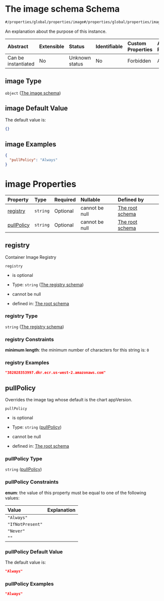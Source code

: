 # The image schema Schema

```txt
#/properties/global/properties/image#/properties/global/properties/image
```

An explanation about the purpose of this instance.

| Abstract            | Extensible | Status         | Identifiable | Custom Properties | Additional Properties | Access Restrictions | Defined In                                                        |
| :------------------ | :--------- | :------------- | :----------- | :---------------- | :-------------------- | :------------------ | :---------------------------------------------------------------- |
| Can be instantiated | No         | Unknown status | No           | Forbidden         | Allowed               | none                | [values.schema.json\*](values.schema.json "open original schema") |

## image Type

`object` ([The image schema](values-properties-global-properties-the-image-schema.md))

## image Default Value

The default value is:

```json
{}
```

## image Examples

```json
{
  "pullPolicy": "Always"
}
```

# image Properties

| Property                  | Type     | Required | Nullable       | Defined by                                                                                                                                                                                                                   |
| :------------------------ | :------- | :------- | :------------- | :--------------------------------------------------------------------------------------------------------------------------------------------------------------------------------------------------------------------------- |
| [registry](#registry)     | `string` | Optional | cannot be null | [The root schema](values-properties-global-properties-the-image-schema-properties-the-registry-schema.md "#/properties/global/properties/image/properties/registry#/properties/global/properties/image/properties/registry") |
| [pullPolicy](#pullpolicy) | `string` | Optional | cannot be null | [The root schema](values-properties-global-properties-the-image-schema-properties-pullpolicy.md "#/properties/global/properties/image/properties/pullpolicy#/properties/global/properties/image/properties/pullPolicy")      |

## registry

Container Image Registry

`registry`

*   is optional

*   Type: `string` ([The registry schema](values-properties-global-properties-the-image-schema-properties-the-registry-schema.md))

*   cannot be null

*   defined in: [The root schema](values-properties-global-properties-the-image-schema-properties-the-registry-schema.md "#/properties/global/properties/image/properties/registry#/properties/global/properties/image/properties/registry")

### registry Type

`string` ([The registry schema](values-properties-global-properties-the-image-schema-properties-the-registry-schema.md))

### registry Constraints

**minimum length**: the minimum number of characters for this string is: `0`

### registry Examples

```json
"382028353997.dkr.ecr.us-west-2.amazonaws.com"
```

## pullPolicy

Overrides the image tag whose default is the chart appVersion.

`pullPolicy`

*   is optional

*   Type: `string` ([pullPolicy](values-properties-global-properties-the-image-schema-properties-pullpolicy.md))

*   cannot be null

*   defined in: [The root schema](values-properties-global-properties-the-image-schema-properties-pullpolicy.md "#/properties/global/properties/image/properties/pullpolicy#/properties/global/properties/image/properties/pullPolicy")

### pullPolicy Type

`string` ([pullPolicy](values-properties-global-properties-the-image-schema-properties-pullpolicy.md))

### pullPolicy Constraints

**enum**: the value of this property must be equal to one of the following values:

| Value            | Explanation |
| :--------------- | :---------- |
| `"Always"`       |             |
| `"IfNotPresent"` |             |
| `"Never"`        |             |
| `""`             |             |

### pullPolicy Default Value

The default value is:

```json
"Always"
```

### pullPolicy Examples

```json
"Always"
```
